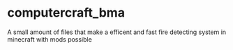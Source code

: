 # computercraft_bma
A small amount of files that make a efficent and fast fire detecting system in minecraft with mods possible
